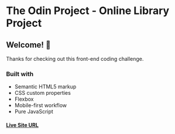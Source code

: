 # The Odin Project - Online Library Project

## Welcome! 👋

Thanks for checking out this front-end coding challenge.

### Built with

- Semantic HTML5 markup
- CSS custom properties
- Flexbox
- Mobile-first workflow
- Pure JavaScript

#### [Live Site URL](https://htmlpreview.github.io/?https://github.com/selimbiber/Pure-JavaScript-Projects/blob/main/OnlineLibrary/index.html)